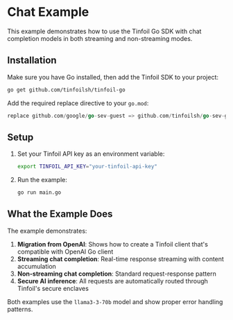 # Chat Example

This example demonstrates how to use the Tinfoil Go SDK with chat completion models in both streaming and non-streaming modes.

## Installation

Make sure you have Go installed, then add the Tinfoil SDK to your project:

```bash
go get github.com/tinfoilsh/tinfoil-go
```

Add the required replace directive to your `go.mod`:

```go
replace github.com/google/go-sev-guest => github.com/tinfoilsh/go-sev-guest v0.0.0-20250704193550-c725e6216008
```

## Setup

1. Set your Tinfoil API key as an environment variable:

   ```bash
   export TINFOIL_API_KEY="your-tinfoil-api-key"
   ```

2. Run the example:

   ```bash
   go run main.go
   ```

## What the Example Does

The example demonstrates:

1. **Migration from OpenAI**: Shows how to create a Tinfoil client that's compatible with OpenAI Go client
2. **Streaming chat completion**: Real-time response streaming with content accumulation
3. **Non-streaming chat completion**: Standard request-response pattern
4. **Secure AI inference**: All requests are automatically routed through Tinfoil's secure enclaves

Both examples use the `llama3-3-70b` model and show proper error handling patterns.

